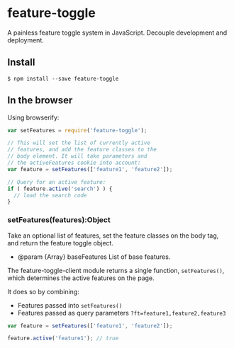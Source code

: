 feature-toggle
==============

A painless feature toggle system in JavaScript. Decouple development and deployment.

## Install

```
$ npm install --save feature-toggle
```


## In the browser

Using browserify:


```js
var setFeatures = require('feature-toggle');

// This will set the list of currently active
// features, and add the feature classes to the
// body element. It will take parameters and
// the activeFeatures cookie into account:
var feature = setFeatures(['feature1', 'feature2']);

// Query for an active feature:
if ( feature.active('search') ) {
  // load the search code
}
```

### setFeatures(features):Object

Take an optional list of features, set the feature classes on the body tag, and return the feature toggle object.

* @param {Array} baseFeatures List of base features.


The feature-toggle-client module returns a single function, `setFeatures()`, which determines the active features on the page.

It does so by combining:

* Features passed into `setFeatures()`
* Features passed as query parameters `?ft=feature1,feature2,feature3`

```js
var feature = setFeatures(['feature1', 'feature2']);

feature.active('feature1'); // true
```